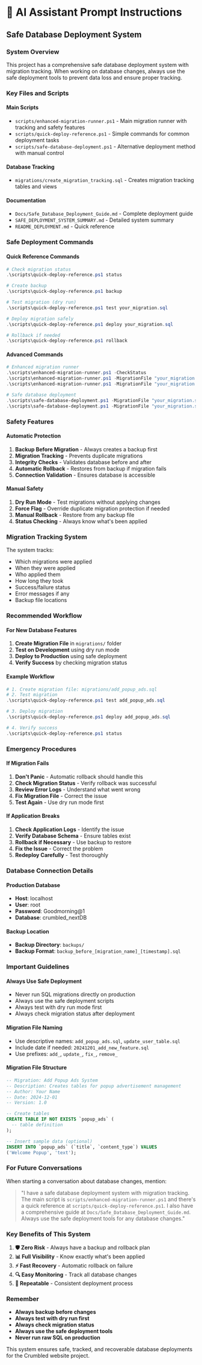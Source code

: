 # 🤖 AI Assistant Prompt Instructions

## **Safe Database Deployment System**

### **System Overview**
This project has a comprehensive safe database deployment system with migration tracking. When working on database changes, always use the safe deployment tools to prevent data loss and ensure proper tracking.

### **Key Files and Scripts**

#### **Main Scripts**
- `scripts/enhanced-migration-runner.ps1` - Main migration runner with tracking and safety features
- `scripts/quick-deploy-reference.ps1` - Simple commands for common deployment tasks
- `scripts/safe-database-deployment.ps1` - Alternative deployment method with manual control

#### **Database Tracking**
- `migrations/create_migration_tracking.sql` - Creates migration tracking tables and views

#### **Documentation**
- `Docs/Safe_Database_Deployment_Guide.md` - Complete deployment guide
- `SAFE_DEPLOYMENT_SYSTEM_SUMMARY.md` - Detailed system summary
- `README_DEPLOYMENT.md` - Quick reference

### **Safe Deployment Commands**

#### **Quick Reference Commands**
```powershell
# Check migration status
.\scripts\quick-deploy-reference.ps1 status

# Create backup
.\scripts\quick-deploy-reference.ps1 backup

# Test migration (dry run)
.\scripts\quick-deploy-reference.ps1 test your_migration.sql

# Deploy migration safely
.\scripts\quick-deploy-reference.ps1 deploy your_migration.sql

# Rollback if needed
.\scripts\quick-deploy-reference.ps1 rollback
```

#### **Advanced Commands**
```powershell
# Enhanced migration runner
.\scripts\enhanced-migration-runner.ps1 -CheckStatus
.\scripts\enhanced-migration-runner.ps1 -MigrationFile "your_migration.sql" -DryRun
.\scripts\enhanced-migration-runner.ps1 -MigrationFile "your_migration.sql"

# Safe database deployment
.\scripts\safe-database-deployment.ps1 -MigrationFile "your_migration.sql" -DryRun
.\scripts\safe-database-deployment.ps1 -MigrationFile "your_migration.sql"
```

### **Safety Features**

#### **Automatic Protection**
1. **Backup Before Migration** - Always creates a backup first
2. **Migration Tracking** - Prevents duplicate migrations
3. **Integrity Checks** - Validates database before and after
4. **Automatic Rollback** - Restores from backup if migration fails
5. **Connection Validation** - Ensures database is accessible

#### **Manual Safety**
1. **Dry Run Mode** - Test migrations without applying changes
2. **Force Flag** - Override duplicate migration protection if needed
3. **Manual Rollback** - Restore from any backup file
4. **Status Checking** - Always know what's been applied

### **Migration Tracking System**

The system tracks:
- Which migrations were applied
- When they were applied
- Who applied them
- How long they took
- Success/failure status
- Error messages if any
- Backup file locations

### **Recommended Workflow**

#### **For New Database Features**
1. **Create Migration File** in `migrations/` folder
2. **Test on Development** using dry run mode
3. **Deploy to Production** using safe deployment
4. **Verify Success** by checking migration status

#### **Example Workflow**
```powershell
# 1. Create migration file: migrations/add_popup_ads.sql
# 2. Test migration
.\scripts\quick-deploy-reference.ps1 test add_popup_ads.sql

# 3. Deploy migration
.\scripts\quick-deploy-reference.ps1 deploy add_popup_ads.sql

# 4. Verify success
.\scripts\quick-deploy-reference.ps1 status
```

### **Emergency Procedures**

#### **If Migration Fails**
1. **Don't Panic** - Automatic rollback should handle this
2. **Check Migration Status** - Verify rollback was successful
3. **Review Error Logs** - Understand what went wrong
4. **Fix Migration File** - Correct the issue
5. **Test Again** - Use dry run mode first

#### **If Application Breaks**
1. **Check Application Logs** - Identify the issue
2. **Verify Database Schema** - Ensure tables exist
3. **Rollback if Necessary** - Use backup to restore
4. **Fix the Issue** - Correct the problem
5. **Redeploy Carefully** - Test thoroughly

### **Database Connection Details**

#### **Production Database**
- **Host**: localhost
- **User**: root
- **Password**: Goodmorning@1
- **Database**: crumbled_nextDB

#### **Backup Location**
- **Backup Directory**: `backups/`
- **Backup Format**: `backup_before_[migration_name]_[timestamp].sql`

### **Important Guidelines**

#### **Always Use Safe Deployment**
- Never run SQL migrations directly on production
- Always use the safe deployment scripts
- Always test with dry run mode first
- Always check migration status after deployment

#### **Migration File Naming**
- Use descriptive names: `add_popup_ads.sql`, `update_user_table.sql`
- Include date if needed: `20241201_add_new_feature.sql`
- Use prefixes: `add_`, `update_`, `fix_`, `remove_`

#### **Migration File Structure**
```sql
-- Migration: Add Popup Ads System
-- Description: Creates tables for popup advertisement management
-- Author: Your Name
-- Date: 2024-12-01
-- Version: 1.0

-- Create tables
CREATE TABLE IF NOT EXISTS `popup_ads` (
  -- table definition
);

-- Insert sample data (optional)
INSERT INTO `popup_ads` (`title`, `content_type`) VALUES 
('Welcome Popup', 'text');
```

### **For Future Conversations**

When starting a conversation about database changes, mention:

> "I have a safe database deployment system with migration tracking. The main script is `scripts/enhanced-migration-runner.ps1` and there's a quick reference at `scripts/quick-deploy-reference.ps1`. I also have a comprehensive guide at `Docs/Safe_Database_Deployment_Guide.md`. Always use the safe deployment tools for any database changes."

### **Key Benefits of This System**

1. **🛡️ Zero Risk** - Always have a backup and rollback plan
2. **📊 Full Visibility** - Know exactly what's been applied
3. **⚡ Fast Recovery** - Automatic rollback on failure
4. **🔍 Easy Monitoring** - Track all database changes
5. **🔄 Repeatable** - Consistent deployment process

### **Remember**
- **Always backup before changes**
- **Always test with dry run first**
- **Always check migration status**
- **Always use the safe deployment tools**
- **Never run raw SQL on production**

This system ensures safe, tracked, and recoverable database deployments for the Crumbled website project. 